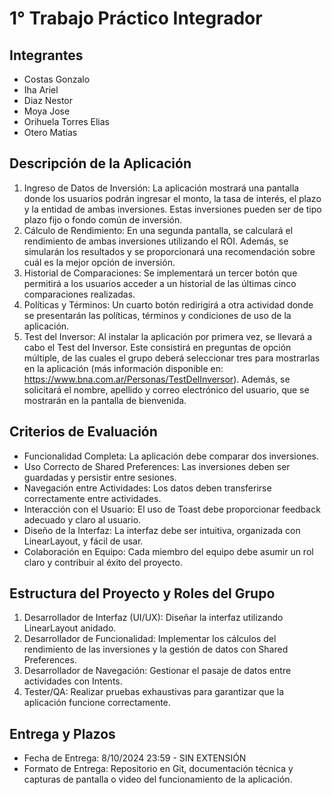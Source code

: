 # 1° Trabajo Práctico Integrador

## Integrantes
<ul>
  <li>Costas Gonzalo</li>
  <li>Iha Ariel</li>
  <li>Diaz Nestor</li>
  <li>Moya Jose</li>
  <li>Orihuela Torres Elias</li>
  <li>Otero Matias</li>
</ul>

## Descripción de la Aplicación
<ol>
    <li>Ingreso de Datos de Inversión: La aplicación mostrará una pantalla donde los usuarios podrán ingresar el monto, la tasa de interés, el plazo y la entidad de ambas inversiones. Estas inversiones pueden ser de tipo plazo fijo o fondo común de inversión.</li>
    <li>Cálculo de Rendimiento: En una segunda pantalla, se calculará el rendimiento de ambas inversiones utilizando el ROI. Además, se simularán los resultados y se proporcionará una recomendación sobre cuál es la mejor opción de inversión.</li>
    <li>Historial de Comparaciones: Se implementará un tercer botón que permitirá a los usuarios acceder a un historial de las últimas cinco comparaciones realizadas.</li>
    <li>Políticas y Términos: Un cuarto botón redirigirá a otra actividad donde se presentarán las políticas, términos y condiciones de uso de la aplicación.</li>
    <li>Test del Inversor: Al instalar la aplicación por primera vez, se llevará a cabo el Test del Inversor. Este consistirá en preguntas de opción múltiple, de las cuales el grupo deberá seleccionar tres para mostrarlas en la aplicación (más información disponible en: <a href="https://www.bna.com.ar/Personas/TestDelInversor">https://www.bna.com.ar/Personas/TestDelInversor</a>). Además, se solicitará el nombre, apellido y correo electrónico del usuario, que se mostrarán en la pantalla de bienvenida.</li>
</ol>

## Criterios de Evaluación
<ul>
    <li>Funcionalidad Completa: La aplicación debe comparar dos inversiones.</li>
    <li>Uso Correcto de Shared Preferences: Las inversiones deben ser guardadas y persistir entre sesiones.</li>
    <li>Navegación entre Actividades: Los datos deben transferirse correctamente entre actividades.</li>
    <li>Interacción con el Usuario: El uso de Toast debe proporcionar feedback adecuado y claro al usuario.</li>
    <li>Diseño de la Interfaz: La interfaz debe ser intuitiva, organizada con LinearLayout, y fácil de usar.</li>
    <li>Colaboración en Equipo: Cada miembro del equipo debe asumir un rol claro y contribuir al éxito del proyecto.</li>
</ul>

## Estructura del Proyecto y Roles del Grupo
<ol>
    <li>Desarrollador de Interfaz (UI/UX): Diseñar la interfaz utilizando LinearLayout anidado.</li>
    <li>Desarrollador de Funcionalidad: Implementar los cálculos del rendimiento de las inversiones y la gestión de datos con Shared Preferences.</li>
    <li>Desarrollador de Navegación: Gestionar el pasaje de datos entre actividades con Intents.</li>
    <li>Tester/QA: Realizar pruebas exhaustivas para garantizar que la aplicación funcione correctamente.</li>
</ol>

## Entrega y Plazos
<ul>
    <li>Fecha de Entrega: 8/10/2024 23:59 - SIN EXTENSIÓN</li>
    <li>Formato de Entrega: Repositorio en Git, documentación técnica y capturas de pantalla o video del funcionamiento de la aplicación.</li>
</ul>
